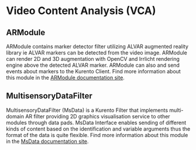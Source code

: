 # Video Content Analysis (VCA)

## ARModule

ARModule contains marker detector filter utilizing ALVAR augmented reality library ie ALVAR markers can be detected from the video image. ARModule can render 2D and 3D augmentation with OpenCV and Irrlicht rendering engine above the detected ALVAR marker. ARModule can also and send events about markers to the Kurento Client. Find more information about this module in the [ARModule documentation site](http://nubomedia-vtt-ar.readthedocs.org/).

## MultisensoryDataFilter

MultisensoryDataFilter (MsData) is a Kurento Filter that implements multi-domain AR filter providing 2D graphics visualisation service to other modules through data pads. MsData Interface enables sending of different kinds of content based on the identification and variable arguments thus the format of the data is quite flexible. Find more information about this module in the [MsData documentation site](http://nubomedia-vtt-msdata.readthedocs.org/).
